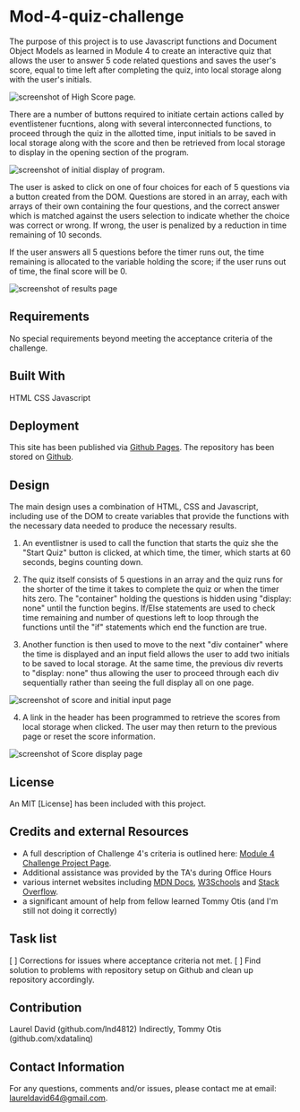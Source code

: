 # Mod-4-quiz-challenge

The purpose of this project is to use Javascript functions and Document Object Models as learned in Module 4 to create an interactive quiz that allows the user to answer 5 code related questions and saves the user's score, equal to time left after completing the quiz, into local storage along with the user's initials.  

![screenshot of High Score page](https://lnd4812/github.io/../../../assets/images/.png).

There are a number of buttons required to initiate certain actions called by eventlistener fucntions, along with several interconnected functions, to proceed through the quiz in the allotted time, input initials to be saved in local storage along with the score and then be retrieved from local storage to display in the opening section of the program.

![screenshot of initial display of program](https://lnd4812/).

The user is asked to click on one of four choices for each of 5 questions via a button created from the DOM.  Questions are stored in an array, each with arrays of their own containing the four questions, and the correct answer which is matched against the users selection to indicate whether the choice was correct or wrong.  If wrong, the user is penalized by a reduction in time remaining of 10 seconds.

If the user answers all 5 questions before the timer runs out, the time remaining is allocated to the variable holding the score; if the user runs out of time, the final score will be 0.  

![screenshot of results page](https://lnd4812/github.io/../../../assets/images/)

## Requirements

No special requirements beyond meeting the acceptance criteria of the challenge.

## Built With

HTML
CSS
Javascript

## Deployment

This site has been published via [Github Pages](https://lnd4812.github.io//).
The repository has been stored on [Github](https://github.com/lnd4812/).

## Design

The main design uses a combination of HTML, CSS and Javascript, including use of the DOM to create variables that provide the functions with the necessary data needed to produce the necessary results.

1. An eventlistner is used to call the function that starts the quiz she the "Start Quiz" button is clicked, at which time, the timer, which starts at 60 seconds, begins counting down.

2. The quiz itself consists of 5 questions in an array and the quiz runs for the shorter of the time it takes to complete the quiz or when the timer hits zero.  The "container" holding the questions is hidden using "display: none" until the function begins. If/Else statements are used to check time remaining and number of questions left to loop through the functions until the "if" statements which end the function are true.

3. Another function is then used to move to the next "div container" where the time is displayed and an input field allows the user to add two initials to be saved to local storage.  At the same time, the previous div reverts to "display: none" thus allowing the user to proceed through each div sequentially rather than seeing the full display all on one page.
  
![screenshot of score and initial input page](https://github.com/lnd4812/blob/../../../../assets/images/console.log-output-for-password-component-options.jpg)

4. A link in the header has been programmed to retrieve the scores from local storage when clicked. The user may then return to the previous page or reset the score information.

![screenshot of Score display page](https://github.com/lnd4812/blob/../../../../assets/images/console.log-output-for-password-component-options.jpg)

## License

An MIT [License] has been included with this project.

## Credits and external Resources

- A full description of Challenge 4's criteria is outlined here: [Module 4 Challenge Project Page](https://courses.bootcampspot.com/courses/1181/assignments/23406?module_item_id=460635).
- Additional assistance was provided by the TA's during Office Hours
- various internet websites including [MDN Docs](https://developer.mozilla.org), [W3Schools](https://www.w3schools.com) and [Stack Overflow](https://stackoverflow.com).
- a significant amount of help from fellow learned Tommy Otis (and I'm still not doing it correctly)

## Task list

[ ] Corrections for issues where acceptance criteria not met.
[ ] Find solution to problems with repository setup on Github and clean up repository accordingly.

## Contribution

Laurel David (github.com/lnd4812)
Indirectly, Tommy Otis (github.com/xdatalinq)

## Contact Information

For any questions, comments and/or issues, please contact me at email: laureldavid64@gmail.com.
